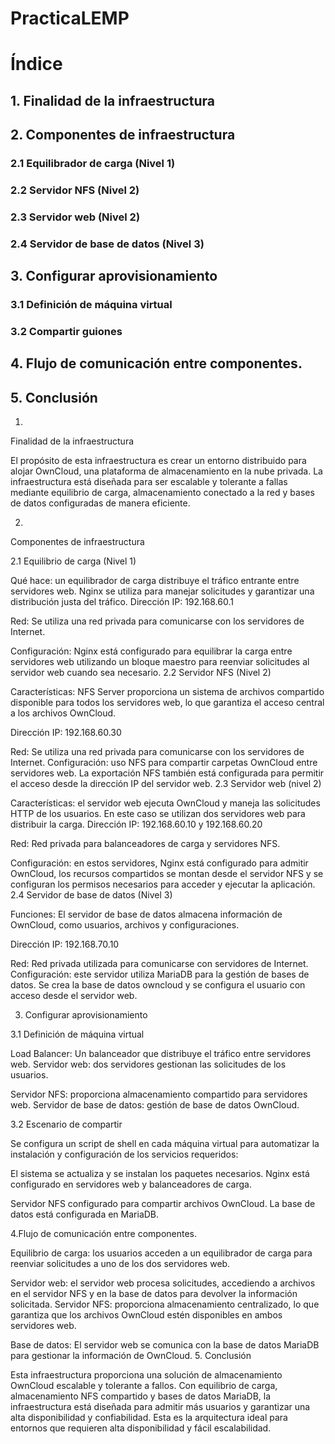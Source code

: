 # PracticaLEMP

# Índice

<h2>1. Finalidad de la infraestructura</h2>

<h2>2. Componentes de infraestructura</h2>


<h3>2.1 Equilibrador de carga (Nivel 1)</h3>


<h3>2.2 Servidor NFS (Nivel 2)</h3>


<h3>2.3 Servidor web (Nivel 2)</h3>


<h3>2.4 Servidor de base de datos (Nivel 3)</h3>

<h2>3. Configurar aprovisionamiento</h2>

<h3>3.1 Definición de máquina virtual</h3>


<h3>3.2 Compartir guiones</h3>


<h2>4. Flujo de comunicación entre componentes.</h2>


<h2>5. Conclusión</h2>


1.
Finalidad de la infraestructura


El propósito de esta infraestructura es crear un entorno distribuido para alojar OwnCloud, una plataforma de almacenamiento en la nube privada.
La infraestructura está diseñada para ser escalable y tolerante a fallas mediante equilibrio de carga, almacenamiento conectado a la red y bases de datos configuradas de manera eficiente.



2.
Componentes de infraestructura


2.1 Equilibrio de carga (Nivel 1)


Qué hace: un equilibrador de carga distribuye el tráfico entrante entre servidores web.
Nginx se utiliza para manejar solicitudes y garantizar una distribución justa del tráfico.
Dirección IP: 192.168.60.1


Red: Se utiliza una red privada para comunicarse con los servidores de Internet.


Configuración: Nginx está configurado para equilibrar la carga entre servidores web utilizando un bloque maestro para reenviar solicitudes al servidor web cuando sea necesario.
2.2 Servidor NFS (Nivel 2)


Características: NFS Server proporciona un sistema de archivos compartido disponible para todos los servidores web, lo que garantiza el acceso central a los archivos OwnCloud.


Dirección IP: 192.168.60.30


Red: Se utiliza una red privada para comunicarse con los servidores de Internet.
Configuración: uso NFS para compartir carpetas OwnCloud entre servidores web.
La exportación NFS también está configurada para permitir el acceso desde la dirección IP del servidor web.
2.3 Servidor web (nivel 2)


Características: el servidor web ejecuta OwnCloud y maneja las solicitudes HTTP de los usuarios.
En este caso se utilizan dos servidores web para distribuir la carga.
Dirección IP: 192.168.60.10 y 192.168.60.20


Red: Red privada para balanceadores de carga y servidores NFS.


Configuración: en estos servidores, Nginx está configurado para admitir OwnCloud, los recursos compartidos se montan desde el servidor NFS y se configuran los permisos necesarios para acceder y ejecutar la aplicación.
2.4 Servidor de base de datos (Nivel 3)


Funciones: El servidor de base de datos almacena información de OwnCloud, como usuarios, archivos y configuraciones.


Dirección IP: 192.168.70.10


Red: Red privada utilizada para comunicarse con servidores de Internet.
Configuración: este servidor utiliza MariaDB para la gestión de bases de datos.
Se crea la base de datos owncloud y se configura el usuario con acceso desde el servidor web.

3. Configurar aprovisionamiento


3.1 Definición de máquina virtual


Load Balancer: Un balanceador que distribuye el tráfico entre servidores web.
Servidor web: dos servidores gestionan las solicitudes de los usuarios.


Servidor NFS: proporciona almacenamiento compartido para servidores web.
Servidor de base de datos: gestión de base de datos OwnCloud.


3.2 Escenario de compartir


Se configura un script de shell en cada máquina virtual para automatizar la instalación y configuración de los servicios requeridos:



El sistema se actualiza y se instalan los paquetes necesarios.
Nginx está configurado en servidores web y balanceadores de carga.


Servidor NFS configurado para compartir archivos OwnCloud.
La base de datos está configurada en MariaDB.


4.Flujo de comunicación entre componentes.


Equilibrio de carga: los usuarios acceden a un equilibrador de carga para reenviar solicitudes a uno de los dos servidores web.


Servidor web: el servidor web procesa solicitudes, accediendo a archivos en el servidor NFS y en la base de datos para devolver la información solicitada.
Servidor NFS: proporciona almacenamiento centralizado, lo que garantiza que los archivos OwnCloud estén disponibles en ambos servidores web.


Base de datos: El servidor web se comunica con la base de datos MariaDB para gestionar la información de OwnCloud.
5. Conclusión


Esta infraestructura proporciona una solución de almacenamiento OwnCloud escalable y tolerante a fallos. Con equilibrio de carga, almacenamiento NFS compartido y bases de datos MariaDB, la infraestructura está diseñada para admitir más usuarios y garantizar una alta disponibilidad y confiabilidad.
Esta es la arquitectura ideal para entornos que requieren alta disponibilidad y fácil escalabilidad.

